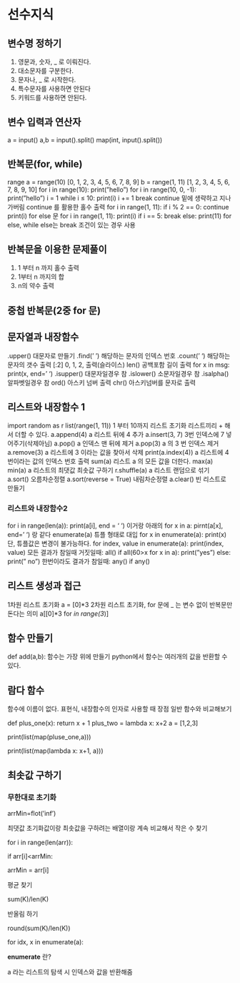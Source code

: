 # 선수지식

## 변수명 정하기
1. 영문과, 숫자, _ 로 이뤄진다.
2. 대소문자를 구분한다.
3. 문자나, _ 로 시작한다.
4. 특수문자를 사용하면 안된다
5. 키워드를 사용하면 안된다.

## 변수 입력과 연산자
a = input()
a,b = input().split()
map(int, input().split())

## 반복문(for, while)
range
a = range(10)  [0, 1, 2, 3, 4, 5, 6, 7, 8, 9]
b = range(1, 11) [1, 2, 3, 4, 5, 6, 7, 8, 9, 10]
for i in range(10):
print(”hello”)
for i in range(10, 0, -1):
print(”hello”)
i = 1
while i ≤ 10:
print(i)
i += 1
break
continue 밑에 생략하고 지나가버림
continue 를 활용한 홀수 출력
for i in range(1, 11):
if i % 2 == 0:
continue
print(i)
for else 문
for i in range(1, 11):
print(i)
if i == 5:
break
else:
print(11)
for else, while else는 break 조건이 있는 경우 사용

## 반복문을 이용한 문제풀이
1. 1 부터 n 까지 홀수 출력
2. 1부터 n 까지의 합
3. n의 약수 출력

## 중첩 반복문(2중 for 문)

## 문자열과 내장함수
.upper() 대문자로 만들기
.find(’ ’) 해당하는 문자의 인덱스 번호
.count(’ ‘) 해당하는 문자의 갯수 출력
[:2] 0, 1, 2, 출력(슬라이스)
len() 공백포함 길이 출력
for x in msg:
print(x, end=’ ‘)
.isupper() 대문자일경우 참
.islower() 소문자일경우 참
.isalpha() 알파벳일경우 참
ord() 아스키 넘버 출력
chr() 아스키넘버를 문자로 출력

## 리스트와 내장함수 1
import random as r
list(range(1, 11))
1 부터 10까지 리스트 초기화
리스트끼리 + 해서 더할 수 있다.
a.append(4) a 리스트 뒤에 4 추가
a.insert(3, 7) 3번 인덱스에 7 넣어주기(삭제아님)
a.pop() a 인덱스 맨 뒤에 제거
a.pop(3) a 의 3 번 인덱스 제거
a.remove(3) a 리스트에 3 이라는 값을 찾아서 삭제
print(a.index(4)) a 리스트에 4번이라는 값의 인덱스 번호 출력
sum(a) 리스트 a 의 모든 값을 더한다.
max(a)
min(a)
a 리스트의 최댓값 최솟값 구하기
r.shuffle(a) a 리스트 랜덤으로 섞기
a.sort() 오름차순정렬
a.sort(reverse = True) 내림차순정렬
a.clear() 빈 리스트로 만들기

### 리스트와 내장함수2
for i in range(len(a)):
print(a[i], end = ‘ ‘)
이거랑
아래의
for x in a:
pirnt(a[x], end=’ ‘)
랑 같다
enumerate(a) 튜플 형태로 대입
for x in enumerate(a):
print(x)
단, 튜플값은 변경이 불가능하다.
for index, value in enumerate(a):
print(index, value)
모든 결과가 참일때 거짓일때: all()
if all(60>x for x in a):
print(”yes”)
else:
print(” no”)
한번이라도 결과가 참일때: any()
if any()

## 리스트 생성과 접근
1차원 리스트 초기화
a = [0]*3
2차원 리스트 초기화, for 문에 _ 는 변수 없이 반복문만 돈다는 의미
a[[0]*3 for *in range(3*)]

## 함수 만들기
def add(a,b):
함수는 가장 위에 만들기
python에서 함수는 여러개의 값을 반환할 수 있다.

## 람다 함수
함수에 이름이 없다.
표현식, 내장함수의 인자로 사용할 때 장점
일반 함수와 비교해보기

def plus_one(x):
return x + 1
plus_two = lambda x: x+2
a = [1,2,3]

print(list(map(pluse_one,a)))

print(list(map(lambda x: x+1, a)))


## 최솟값 구하기

### 무한대로 초기화

arrMin=flot(’inf’)

최댓값 초기화값이랑 최솟값을 구하려는 배열이랑 계속 비교해서 작은 수 찾기 

for i in range(len(arr)):

if arr[i]<arrMin:

arrMin = arr[i]

평균 찾기

sum(K)/len(K)

반올림 하기

round(sum(K)/len(K))

for idx, x in enumerate(a):

**enumerate** 란?

a 라는 리스트의 탐색 시 인덱스와 값을 반환해줌

